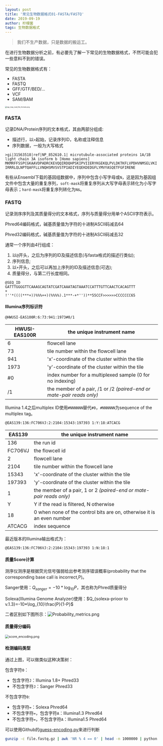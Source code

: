 ```yaml
---
layout: post
title: '常见生物数据格式01-FASTA/FASTQ'
date: 2019-09-19
author: 柠檬菌
tags: 生物数据格式
---
```


> 我们不生产数据，只是数据的搬运工。

在进行生物数据分析之前，有必要先了解一下常见的生物数据格式，不然可能会犯一些意料不到的错误。

常见的生物数据格式有：

- FASTA
- FASTQ
- GFF/GTF/BED/... 
- VCF
- SAM/BAM

<img src="https://ae01.alicdn.com/kf/H7e8b085c89fa49f1b33602844981ce21D.png" alt="ngs_map_read_file_formats.png" style="zoom:36%;" />

### FASTA

记录DNA/Protein序列的文本格式，其由两部分组成:
- 描述行，以`>`起始，记录序列ID，名称或注释信息
- 序列数据，一般为大写格式
```{bash,eval=FALSE,echo=TRUE}
>gi|31563518|ref|NP_852610.1| microtubule-associated proteins 1A/1B light chain 3A isoform b [Homo sapiens]
MKMRFFSSPCGKAAVDPADRCKEVQQIRDQHPSKIPVIIERYKGEKQLPVLDKTKFLVPDHVNMSELVKI
IRRRLQLNPTQAFFLLVNQHSMVSVSTPIADIYEQEKDEDGFLYMVYASQETFGFIRENE
```
有些从Ensembl下载的基因组数据中，序列中包含小写字母或`N`，这是因为基因组文件中包含大量的重复序列，`soft-mask`将重复序列从大写字母表示转化为小写字母表示；`hard-mask`将重复序列转化为`N`s。

### FASTQ

记录测序序列及其质量得分的文本格式，序列与质量得分用单个ASCII字符表示。

Phred64编码格式，碱基质量值为字符的十进制ASCII码减去64

Phred32编码格式，碱基质量值为字符的十进制ASCII码减去32

通常一个序列由4行组成：

1. 以`@`开头，之后为序列的ID及描述信息(与fasta格式的描述行类似);
2. 序列信息;
3. 以`+`开头，之后可以再加上序列的ID及描述信息(可选);
4. 质量得分，与第二行长度相同。

```{bash,eval=FALSE,echo=TRUE}
@SEQ_ID
GATTTGGGGTTCAAAGCAGTATCGATCAAATAGTAAATCCATTTGTTCAACTCACAGTTT
+
!''*((((***+))%%%++)(%%%%).1***-+*''))**55CCF>>>>>>CCCCCCC65
```

#### Illumina序列标识符

```{bash,eval=FALSE,echo=TRUE}
@HWUSI-EAS100R:6:73:941:1973#0/1
```

| HWUSI-EAS100R | the unique instrument name                                   |
| ------------- | ------------------------------------------------------------ |
| 6             | flowcell lane                                                |
| 73            | tile number within the flowcell lane                         |
| 941           | 'x'-coordinate of the cluster within the tile                |
| 1973          | 'y'-coordinate of the cluster within the tile                |
| #0            | index number for a multiplexed sample (0 for no indexing)    |
| /1            | the member of a pair, /1 or /2 *(paired-end or mate-pair reads only)* |

Illumina 1.4之后multiplex ID使用`#NNNNNN`替代`#0`，`#NNNNNN`为sequence of the multiplex tag。
```{bash,eval=FALSE,echo=TRUE}
@EAS139:136:FC706VJ:2:2104:15343:197393 1:Y:18:ATCACG
```

| EAS139  | the unique instrument name                                   |
| ------- | ------------------------------------------------------------ |
| 136     | the run id                                                   |
| FC706VJ | the flowcell id                                              |
| 2       | flowcell lane                                                |
| 2104    | tile number within the flowcell lane                         |
| 15343   | 'x'-coordinate of the cluster within the tile                |
| 197393  | 'y'-coordinate of the cluster within the tile                |
| 1       | the member of a pair, 1 or 2 *(paired-end or mate-pair reads only)* |
| Y       | Y if the read is filtered, N otherwise                       |
| 18      | 0 when none of the control bits are on, otherwise it is an even number |
| ATCACG  | index sequence                                               |

最近版本的Illumina输出格式为：
```{bash,eval=FALSE,echo=TRUE}
@EAS139:136:FC706VJ:2:2104:15343:197393 1:N:18:1
```

#### 质量Score计算

测序仪测序是根据荧光信号强弱给出参考测序错误概率(probability that the corresponding base call is incorrect,P)。

Sanger使用：$Q_{sanger}=-10*\log_{10}P$，其也称为Phred质量得分

Solexa(Illumina Genome Analyzer)使用：$Q_{solexa-prioor to v.1.3}=-10*\log_{10}\frac{P}{1-P}$

二者区别如下图所示：![Probability_metrics.png](https://ae01.alicdn.com/kf/Hd03b095bd3af48e89488dd3cb9b22bcfp.png)

#### 质量得分编码

<img src="https://ae01.alicdn.com/kf/H471cbf9fc82a44e686bd043effab413dA.png" alt="score_encoding.png" style="zoom:75%;" />

#### 检测编码类型

通过上图，可以做类似这种决策树：

包含字符`0`：

- 包含字符`J`：Illumina 1.8+ Phred33
- 不包含字符`J`：Sanger Phred33

不包含字符`0`:

- 包含字符`=`：Solexa Phred64
- 不包含字符`=`，包含字符`A`：Illumina1.3 Phred64
- 不包含字符`=`，不包含字符`A`：Illumina1.5 Phred64

可以使用Github的[guess-encoding.py](https://github.com/brentp/bio-playground/blob/master/reads-utils/guess-encoding.py)来进行判断

```bash
gunzip -c file.fastq.gz | awk 'NR % 4 == 0' | head -n 1000000 | python guess-encoding.py
```